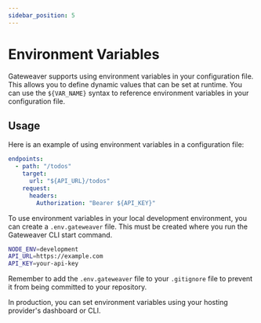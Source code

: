 ```yaml
---
sidebar_position: 5
---
```


# Environment Variables

Gateweaver supports using environment variables in your configuration file. This allows you to define dynamic values that can be set at runtime. You can use the `${VAR_NAME}` syntax to reference environment variables in your configuration file.

## Usage

Here is an example of using environment variables in a configuration file:

```yaml title="gateweaver.yml"
endpoints:
  - path: "/todos"
    target:
      url: "${API_URL}/todos"
    request:
      headers:
        Authorization: "Bearer ${API_KEY}"
```

To use environment variables in your local development environment, you can create a `.env.gateweaver` file. This must be created where you run the Gateweaver CLI start command.

```bash title=".env.gateweaver"
NODE_ENV=development
API_URL=https://example.com
API_KEY=your-api-key
```

Remember to add the `.env.gateweaver` file to your `.gitignore` file to prevent it from being committed to your repository.

In production, you can set environment variables using your hosting provider's dashboard or CLI.
